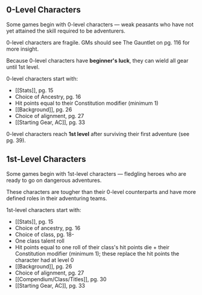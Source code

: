 ## 0-Level Characters
Some games begin with 0-level characters — weak peasants who have not yet attained the skill required to be adventurers.

0-level characters are fragile. GMs should see The Gauntlet on pg. 116 for more insight.

Because 0-level characters have **beginner's luck**, they can wield all gear until 1st level.

0-level characters start with:
- [[Stats]], pg. 15
- Choice of Ancestry, pg. 16
- Hit points equal to their Constitution modifier (minimum 1)
- [[Background]], pg. 26
- Choice of alignment, pg. 27
- [[Starting Gear, AC]], pg. 33

0-level characters reach **1st level** after surviving their first adventure (see pg. 39).

## 1st-Level Characters
Some games begin with 1st-level characters — fledgling heroes who are ready to go on dangerous adventures.

These characters are tougher than their 0-level counterparts and have more defined roles in their adventuring teams.

1st-level characters start with:
- [[Stats]], pg. 15
- Choice of ancestry, pg. 16
- Choice of class, pg. 18-
- One class talent roll
- Hit points equal to one roll of their class's hit points die + their Constitution modifier (minimum 1); these replace the hit points the character had at level 0
- [[Background]], pg. 26
- Choice of alignment, pg. 27
- [[Compendium/Class/Titles]], pg. 30
- [[Starting Gear, AC]], pg. 33
